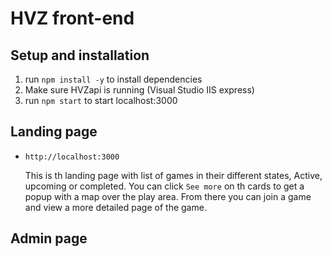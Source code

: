 # HVZ front-end

## Setup and installation

1. run `npm install -y` to install dependencies
2. Make sure HVZapi is running (Visual Studio IIS express)
3. run `npm start` to start localhost:3000

## Landing page

- `http://localhost:3000`

  This is th landing page with list of games in their different states, Active, upcoming or completed. You can click `See more` on th cards to get a popup with a map over the play area. From there you can join a game and view a more detailed page of the game.

## Admin page
